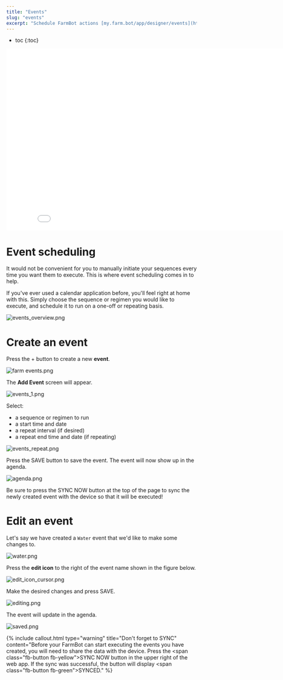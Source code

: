 ```yaml
---
title: "Events"
slug: "events"
excerpt: "Schedule FarmBot actions [my.farm.bot/app/designer/events](https://my.farm.bot/app/designer/events)"
---
```


* toc
{:toc}


<iframe class="embedly-embed" src="//cdn.embedly.com/widgets/media.html?src=https%3A%2F%2Fwww.youtube.com%2Fembed%2Fvideoseries%3Flist%3DPLMhsMRlKjcNIYlDKDdKvPQuHqBjjS1ZGc&url=http%3A%2F%2Fwww.youtube.com%2Fwatch%3Fv%3DGVb4fYaqy2M&image=https%3A%2F%2Fi.ytimg.com%2Fvi%2FGVb4fYaqy2M%2Fhqdefault.jpg&key=02466f963b9b4bb8845a05b53d3235d7&type=text%2Fhtml&schema=youtube" width="854" height="480" scrolling="no" frameborder="0" allowfullscreen></iframe>



# Event scheduling

It would not be convenient for you to manually initiate your sequences every time you want them to execute. This is where event scheduling comes in to help.

If you've ever used a calendar application before, you'll feel right at home with this. Simply choose the sequence or regimen you would like to execute, and schedule it to run on a one-off or repeating basis.

![events_overview.png](events_overview.png)



# Create an event

Press the <span class="fb-circle-button fb-purple">+</span> button to create a new **event**.

![farm events.png](farm_events.png)

The **Add Event** screen will appear.

![events_1.png](events_1.png)

Select:
* a sequence or regimen to run
* a start time and date
* a repeat interval (if desired)
* a repeat end time and date (if repeating)

![events_repeat.png](events_repeat.png)

Press the <span class="fb-button fb-purple">SAVE</span> button to save the event. The event will now show up in the agenda.

![agenda.png](agenda.png)

Be sure to press the <span class="fb-button fb-yellow">SYNC NOW</span> button at the top of the page to sync the newly created event with the device so that it will be executed!

# Edit an event

Let's say we have created a `Water` event that we'd like to make some changes to.

![water.png](water.png)

Press the **edit icon** to the right of the event name shown in the figure below.

![edit_icon_cursor.png](edit_icon_cursor.png)

Make the desired changes and press <span class="fb-button fb-purple">SAVE</span>.

![editing.png](editing.png)

The event will update in the agenda.

![saved.png](saved.png)



{%
include callout.html
type="warning"
title="Don't forget to SYNC"
content="Before your FarmBot can start executing the events you have created, you will need to share the data with the device. Press the <span class=\"fb-button fb-yellow\">SYNC NOW</span> button in the upper right of the web app. If the sync was successful, the button will display <span class=\"fb-button fb-green\">SYNCED</span>."
%}

